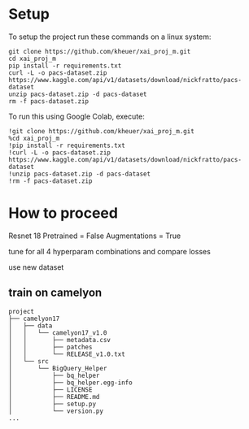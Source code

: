 # Setup
To setup the project run these commands on a linux system:

```
git clone https://github.com/kheuer/xai_proj_m.git
cd xai_proj_m
pip install -r requirements.txt
curl -L -o pacs-dataset.zip https://www.kaggle.com/api/v1/datasets/download/nickfratto/pacs-dataset
unzip pacs-dataset.zip -d pacs-dataset
rm -f pacs-dataset.zip 
```

To run this using Google Colab, execute:
```
!git clone https://github.com/kheuer/xai_proj_m.git
%cd xai_proj_m
!pip install -r requirements.txt
!curl -L -o pacs-dataset.zip https://www.kaggle.com/api/v1/datasets/download/nickfratto/pacs-dataset
!unzip pacs-dataset.zip -d pacs-dataset
!rm -f pacs-dataset.zip 
```


# How to proceed

Resnet 18
Pretrained = False
Augmentations = True

tune for all 4 hyperparam combinations and compare losses

use new dataset


## train on camelyon
```
project
├── camelyon17
│   ├── data
│   │   └── camelyon17_v1.0
│   │       ├── metadata.csv
│   │       ├── patches
│   │       └── RELEASE_v1.0.txt
│   └── src
│       └── BigQuery_Helper
│           ├── bq_helper
│           ├── bq_helper.egg-info
│           ├── LICENSE
│           ├── README.md
│           ├── setup.py
│           └── version.py
...
```